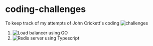 # coding-challenges
To keep track of my attempts of John Crickett's coding ![challenges](https://codingchallenges.fyi/challenges)

1. ![Load balancer using GO](https://github.com/Fuad28/load-balancer)
2. ![Redis server using Typescript](https://github.com/Fuad28/redis-server)
